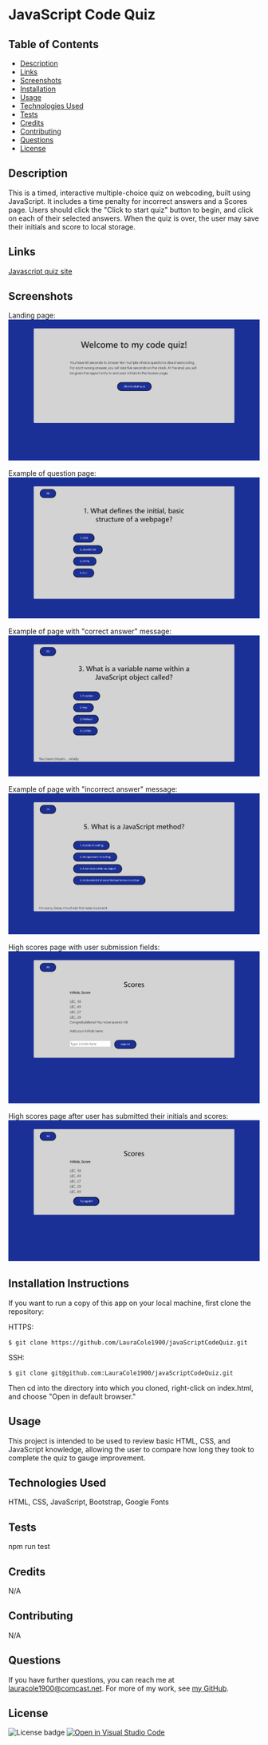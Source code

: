 # JavaScript Code Quiz

## Table of Contents

* [Description](#description)
* [Links](#links)
* [Screenshots](#screenshots)
* [Installation](#installation)
* [Usage](#usage)
* [Technologies Used](#technologies)
* [Tests](#tests)
* [Credits](#credits)
* [Contributing](#contributing)
* [Questions](#questions)
* [License](#license)

## Description

This is a timed, interactive multiple-choice quiz on webcoding, built using JavaScript. It includes a time penalty for incorrect answers and a Scores page. Users should click the "Click to start quiz" button to begin, and click on each of their selected answers. When the quiz is over, the user may save their initials and score to local storage.

## Links

[Javascript quiz site](https://lauracole1900.github.io/javaScriptCodeQuiz/)

## Screenshots

Landing page:
![Landing page](assets/landing-page-screencap.png)

Example of question page:
![Question page](assets/question-screencap.png)

Example of page with "correct answer" message:
![Page with "correct answer" message](assets/correct-answer-screencap.png)

Example of page with "incorrect answer" message:
![Page with "incorrect answer" message](assets/incorrect-answer-screencap.png)

High scores page with user submission fields:
![High Scores page, pre-submission](assets/scores-page-screencap.png)

High scores page after user has submitted their initials and scores:
![High Scores page, post-submission](assets/scores-page-try-again-screencap.png)

## Installation Instructions

If you want to run a copy of this app on your local machine, first clone the repository:

HTTPS:
```
$ git clone https://github.com/LauraCole1900/javaScriptCodeQuiz.git
```

SSH:
```
$ git clone git@github.com:LauraCole1900/javaScriptCodeQuiz.git
```

Then cd into the directory into which you cloned, right-click on index.html, and choose "Open in default browser."

## Usage

This project is intended to be used to review basic HTML, CSS, and JavaScript knowledge, allowing the user to compare how long they took to complete the quiz to gauge improvement.

## Technologies Used

HTML, CSS, JavaScript, Bootstrap, Google Fonts

## Tests

npm run test

## Credits

N/A

## Contributing

N/A

## Questions

If you have further questions, you can reach me at lauracole1900@comcast.net. For more of my work, see [my GitHub](https://github.com/LauraCole1900).

## License

![License badge](https://img.shields.io/badge/license-MIT-brightgreen) [![Open in Visual Studio Code](https://open.vscode.dev/badges/open-in-vscode.svg)](https://open.vscode.dev/LauraCole1900/javaScriptCodeQuiz)
